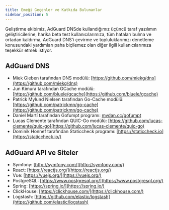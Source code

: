 ```yaml
---
title: Emeği Geçenler ve Katkıda Bulunanlar
sidebar_position: 5
---
```


Geliştirme ekibimiz, AdGuard DNSde kullandığımız üçüncü taraf yazılımın geliştiricilerine, harika beta test kullanıcılarımıza, tüm hataları bulma ve ortadan kaldırma, AdGuard DNS'i çevirme ve topluluklarımızı denetleme konusundaki yardımları paha biçilemez olan diğer ilgili kullanıcılarımıza teşekkür etmek istiyor.

## AdGuard DNS

* Miek Gieben tarafından DNS modülü: [https://github.com/miekg/dns](https://github.com/miekg/dns)
* Jun Kimura tarafından GCache modülü: [https://github.com/bluele/gcache](https://github.com/bluele/gcache)
* Patrick Mylund Nielsen tarafından Go-Cache modülü: [https://github.com/patrickmn/go-cache](https://github.com/patrickmn/go-cache)
* Daniel Martí tarafından Gofumpt programı: [mvdan.cc/gofumpt](https://github.com/mvdan/gofumpt)
* Lucas Clemente tarafından QUIC-Go modülü: [https://github.com/lucas-clemente/quic-go](https://github.com/lucas-clemente/quic-go)
* Dominik Honnef tarafından Staticcheck programı: [https://staticcheck.io](https://staticcheck.io/)

## AdGuard API ve Siteler

* Symfony: [http://symfony.com/](http://symfony.com/)
* React: [https://reactjs.org/](https://reactjs.org/)
* Vue: [https://vuejs.org/](https://vuejs.org/)
* PostgreSQL: [https://www.postgresql.org/](https://www.postgresql.org/)
* Spring: [https://spring.io/](https://spring.io/)
* ClickHouse: [https://clickhouse.com/](https://clickhouse.com/)
* Logstash: [https://github.com/elastic/logstash](https://github.com/elastic/logstash)
